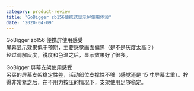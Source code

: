 ```yaml
---
category: product-review
title: "GoBigger zb156便携式显示屏使用体验"
date: "2020-04-09"
---
```


GoBigger zb156 便携屏使用感受  
屏幕显示效果低于预期，主要感觉画面偏黑（是不是灰度太高？）  
经过调解灰度，锐度和色温之后，显示效果好了很多。

GoBigger 屏幕支架使用感受  
另买的屏幕支架稳定性差，活动部位支撑性不够（感觉还是 15 寸屏幕太重）。拧得非常紧之后，在不用力按压的情况下，支架使用足够稳定。
